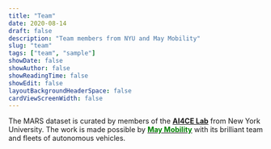 ```yaml
---
title: "Team"
date: 2020-08-14
draft: false
description: "Team members from NYU and May Mobility"
slug: "team"
tags: ["team", "sample"]
showDate: false
showAuthor: false
showReadingTime: false
showEdit: false
layoutBackgroundHeaderSpace: false
cardViewScreenWidth: false
---
```

 

The MARS dataset is curated by members of the [**AI4CE Lab**](https://ai4ce.github.io/) from New York University. The work is made possible by [<span style="color:green">**May Mobility**</span>](https://maymobility.com/) with its brilliant team and fleets of autonomous vehicles.

